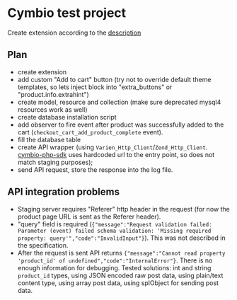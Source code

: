 # Cymbio test project

Create extension according to the  [description](https://docs.google.com/document/d/1I7tuS85QZJCPzR7zMg2T2_j-3SypP3-wXdMw85D_ApU/edit#)

## Plan

* create extension
* add custom "Add to cart" button (try not to override default theme templates, so lets inject block into "extra_buttons" or "product.info.extrahint")
* create model, resource and collection (make sure deprecated mysql4 resources work as well)
* create database installation script
* add observer to fire event after product was successfully added to the cart (`checkout_cart_add_product_complete` event).
* fill the database table
* create API wrapper (using `Varien_Http_Client`/`Zend_Http_Client`. [cymbio-php-sdk](http://api.cym.bio/v1) uses hardcoded url to the entry point, so does not match staging purposes);
* send API request, store the response into the log file.

## API integration problems

* Staging server requires "Referer" http header in the request (for now the product page URL is sent as the Referer header).
* "query" field is required (`{"message":"Request validation failed: Parameter (event) failed schema validation: 'Missing required property: query'","code":"InvalidInput"}`). This was not described in the specification.
* After the request is sent API returns `{"message":"Cannot read property 'product_id' of undefined","code":"InternalError"}`. There is no enough information for debugging. Tested solutions: int and string `product_id` types, using JSON encoded raw post data, using plain/text content type, using array post data, using splObject for sending post data. 

